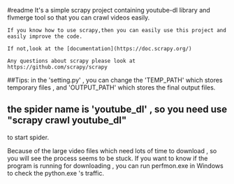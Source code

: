 #readme
    It's a simple scrapy project containing youtube-dl library and flvmerge tool so that you can crawl videos easily.
    
    If you know how to use scrapy,then you can easily use this project and easily improve the code.
    
    If not,look at the [documentation](https://doc.scrapy.org/)
    
    Any questions about scrapy please look at https://github.com/scrapy/scrapy

##Tips:
    in the 'setting.py'  , you can change the 'TEMP_PATH' which stores temporary files , and 'OUTPUT_PATH'  which stores  the final output files.

the spider name is 'youtube_dl' , so you need use 
"scrapy crawl youtube_dl" 
-------------
to start spider.
                                                  
Because of the large video files which need lots of time to download , so you will see the process seems to be stuck. If you want to know if the program is running for downloading , you can run perfmon.exe in Windows to check the python.exe 's traffic.
